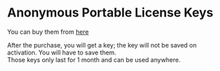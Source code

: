 # Anonymous Portable License Keys

You can buy them from [here](https://tunnels.lemonsqueezy.com/buy/e8cbc47c-c19b-4ef7-9f8a-c8e2b94597dd)

After the purchase, you will get a key; the key will not be saved on activation. You
will have to save them.  
Those keys only last for 1 month and can be used anywhere.
